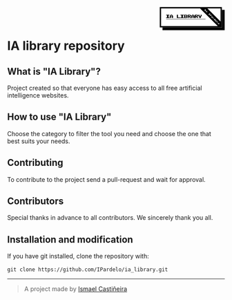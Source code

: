 [<img align="right" src="assets/img/ia_logo.png" style="width:30%;"/>][0]<br><br>

# IA library repository

## What is "IA Library"?
Project created so that everyone has easy access to all free artificial intelligence websites.

## How to use "IA Library"
Choose the category to filter the tool you need and choose the one that best suits your needs.

## Contributing
To contribute to the project send a pull-request and wait for approval.

## Contributors
Special thanks in advance to all contributors. We sincerely thank you all.

## Installation and modification
If you have git installed, clone the repository with:
```
git clone https://github.com/IPardelo/ia_library.git
```


*****


>A project made by [Ismael Casti&ntilde;eira](https://github.com/IPardelo/)

[0]: https://ipardelo.github.io/ia_library/
